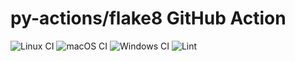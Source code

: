 # py-actions/flake8 GitHub Action

![Linux CI](https://github.com/py-actions/flake8/workflows/Linux%20CI/badge.svg)
![macOS CI](https://github.com/py-actions/flake8/workflows/macOS%20CI/badge.svg)
![Windows CI](https://github.com/py-actions/flake8/workflows/Windows%20CI/badge.svg)
![Lint](https://github.com/py-actions/flake8/workflows/Lint/badge.svg)

